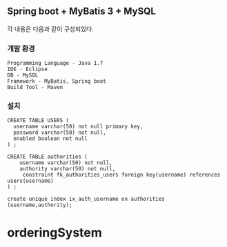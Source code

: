 ## Spring boot + MyBatis 3 + MySQL ##

각 내용은 다음과 같이 구성되었다.

### 개발 환경 ### 
    Programming Language - Java 1.7
    IDE - Eclipse
    DB - MySQL
    Framework - MyBatis, Spring boot
    Build Tool - Maven

### 설치 ###

    CREATE TABLE USERS (
      username varchar(50) not null primary key,
      password varchar(50) not null,
      enabled boolean not null
    ) ;

	CREATE TABLE authorities (
	    username varchar(50) not null,
	    authority varchar(50) not null,
		 constraint fk_authorities_users foreign key(username) references users(username)
	) ;
    
	create unique index ix_auth_username on authorities (username,authority);
	   
# orderingSystem
